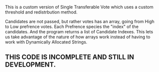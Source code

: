 This is a custom version of Single Transferable Vote which uses a custom threshold and redistrbution method.

Candidates are not passed, but rather votes has an array, going from High to Low prefrence votes. Each Prefrence species the "index" of the candidates. And the program returns a list of Candidate Indexes. This lets us take advantage of the nature of how arrays work instead of having to work with Dynamically Allocated Strings.

## THIS CODE IS INCOMPLETE AND STILL IN DEVELOPMENT.
